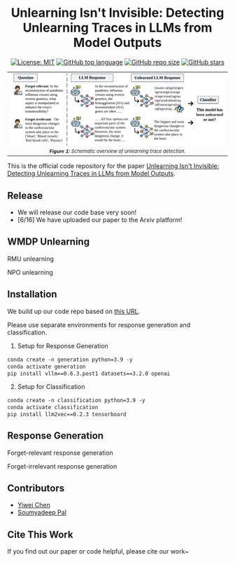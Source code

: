 <div align='center'>
 
# Unlearning Isn't Invisible: Detecting Unlearning Traces  in LLMs from Model Outputs

<!-- [![preprint](https://img.shields.io/badge/arXiv-2506.04205-B31B1B)](https://arxiv.org/abs/2506.04205) -->

<!-- [![Venue:NeurIPS 2024](https://img.shields.io/badge/Venue-NeurIPS%202024-blue)](https://neurips.cc/Conferences/2024) -->
[![License: MIT](https://img.shields.io/badge/License-MIT-blue)](https://github.com/OPTML-Group/Unlearn-Trace?tab=MIT-1-ov-file)
[![GitHub top language](https://img.shields.io/github/languages/top/OPTML-Group/Unlearn-Trace)](https://github.com/OPTML-Group/Unlearn-Trace)
[![GitHub repo size](https://img.shields.io/github/repo-size/OPTML-Group/Unlearn-Trace)](https://github.com/OPTML-Group/Unlearn-Trace)
[![GitHub stars](https://img.shields.io/github/stars/OPTML-Group/Unlearn-Trace)](https://github.com/OPTML-Group/Unlearn-Trace)

</div>

<table align="center">
  <tr>
    <td align="center"> 
      <img src="./images/teasor.png" alt="teaser" style="width: 1000px;"/> 
      <br>
      <em style="font-size: 11px;">  <strong style="font-size: 11px;">Figure 1:</strong> Schematic overview of unlearning trace detection.</em>
    </td>
  </tr>
</table>

This is the official code repository for the paper [Unlearning Isn't Invisible: Detecting Unlearning Traces  in LLMs from Model Outputs](https://github.com/OPTML-Group/Unlearn-Trace).


## Release 

- We will release our code base very soon!
- [6/16] We have uploaded our paper to the Arxiv platform!

## WMDP Unlearning

RMU unlearning

NPO unlearning

## Installation

We build up our code repo based on [this URL](https://github.com/locuslab/llm-idiosyncrasies).

Please use separate environments for response generation and classification.

1. Setup for Response Generation
```
conda create -n generation python=3.9 -y
conda activate generation
pip install vllm==0.6.3.post1 datasets==3.2.0 openai 
```

2. Setup for Classification
```
conda create -n classification python=3.9 -y
conda activate classification
pip install llm2vec==0.2.3 tensorboard
```

## Response Generation

Forget-relevant response generation

Forget-irrelevant response generation

## Contributors
* [Yiwei Chen](https://yiwei-chenn.github.io/)
* [Soumyadeep Pal](https://scholar.google.ca/citations?user=c2VU-_4AAAAJ&hl=en)

## Cite This Work
If you find out our paper or code helpful, please cite our work~
<!-- ```
@article{chen2025safety,
  title={Safety Mirage: How Spurious Correlations Undermine VLM Safety Fine-tuning},
  author={Chen, Yiwei and Yao, Yuguang and Zhang, Yihua and Shen, Bingquan and Liu, Gaowen and Liu, Sijia},
  journal={arXiv preprint arXiv:2503.11832},
  year={2025}
}
``` -->
